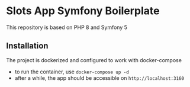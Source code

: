 # Slots App Symfony Boilerplate

This repository is based on PHP 8 and Symfony 5

## Installation

The project is dockerized and configured to work with docker-compose

 - to run the container, use `docker-compose up -d`
 - after a while, the app should be accessible on `http://localhost:3160`

